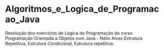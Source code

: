 # Algoritmos_e_Logica_de_Programacao_Java
Resolução dos exercícios de Lógica de Programação do curso Programação Orientada a Objetos com Java - Nélio Alves
Estrutura Repetitiva, Estrutura Condicional, Estrutura repetitiva.
